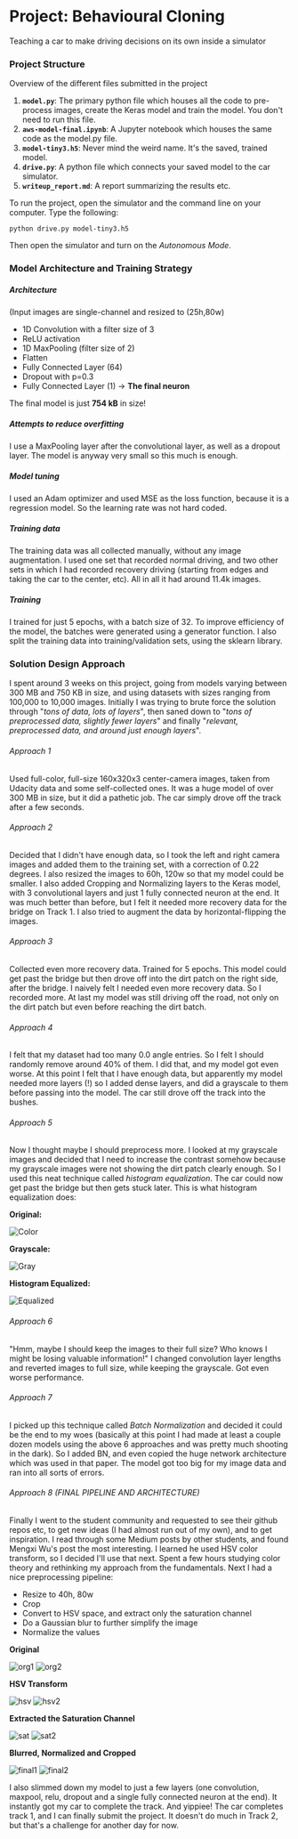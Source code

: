 # Project: Behavioural Cloning
Teaching a car to make driving decisions on its own inside a simulator

### Project Structure
Overview of the different files submitted in the project

1. **`model.py`**: The primary python file which houses all the code to pre-process images, create the Keras model and train the model. You don't need to run this file.
2. **`aws-model-final.ipynb`**: A Jupyter notebook which houses the same code as the model.py file.
3. **`model-tiny3.h5`**: Never mind the weird name. It's the saved, trained model.
4. **`drive.py`**: A python file which connects your saved model to the car simulator.
5. **`writeup_report.md`**: A report summarizing the results etc.

To run the project, open the simulator and the command line on your computer. Type the following:
```
python drive.py model-tiny3.h5
```
Then open the simulator and turn on the *Autonomous Mode*.

### Model Architecture and Training Strategy
##### Architecture
(Input images are single-channel and resized to (25h,80w)
- 1D Convolution with a filter size of 3
- ReLU activation
- 1D MaxPooling (filter size of 2)
- Flatten
- Fully Connected Layer (64)
- Dropout with p=0.3
- Fully Connected Layer (1) -> **The final neuron**

The final model is just **754 kB** in size!

##### Attempts to reduce overfitting
I use a MaxPooling layer after the convolutional layer, as well as a dropout layer. The model is anyway very small so this much is enough.

##### Model tuning
I used an Adam optimizer and used MSE as the loss function, because it is a regression model. So the learning rate was not hard coded.

##### Training data
The training data was all collected manually, without any image augmentation. I used one set that recorded normal driving, and two other sets in which I had recorded recovery driving (starting from edges and taking the car to the center, etc). All in all it had around 11.4k images.

##### Training
I trained for just 5 epochs, with a batch size of 32. To improve efficiency of the model, the batches were generated using a generator function. I also split the training data into training/validation sets, using the sklearn library.

### Solution Design Approach
I spent around 3 weeks on this project, going from models varying between 300 MB and 750 KB in size, and using datasets with sizes ranging from 100,000 to 10,000 images. Initially I was trying to brute force the solution through "*tons of data, lots of layers*", then saned down to "*tons of preprocessed data, slightly fewer layers*" and finally "*relevant, preprocessed data, and around just enough layers*".
###### Approach 1
Used full-color, full-size 160x320x3 center-camera images, taken from Udacity data and some self-collected ones. It was a huge model of over 300 MB in size, but it did a pathetic job. The car simply drove off the track after a few seconds.

###### Approach 2
Decided that I didn't have enough data, so I took the left and right camera images and added them to the training set, with a correction of 0.22 degrees. I also resized the images to 60h, 120w so that my model could be smaller. I also added Cropping and Normalizing layers to the Keras model, with 3 convolutional layers and just 1 fully connected neuron at the end. It was much better than before, but I felt it needed more recovery data for the bridge on Track 1. I also tried to augment the data by horizontal-flipping the images.

###### Approach 3
Collected even more recovery data. Trained for 5 epochs. This model could get past the bridge but then drove off into the dirt patch on the right side, after the bridge. I naively felt I needed even more recovery data. So I recorded more. At last my model was still driving off the road, not only on the dirt patch but even before reaching the dirt batch.

###### Approach 4
I felt that my dataset had too many 0.0 angle entries. So I felt I should randomly remove around 40% of them. I did that, and my model got even worse. At this point I felt that I have enough data, but apparently my model needed more layers (!) so I added dense layers, and did a grayscale to them before passing into the model. The car still drove off the track into the bushes.

###### Approach 5
Now I thought maybe I should preprocess more. I looked at my grayscale images and decided that I need to increase the contrast somehow because my grayscale images were not showing the dirt patch clearly enough. So I used this neat technique called *histogram equalization*. The car could now get past the bridge but then gets stuck later.
This is what histogram equalization does:

**Original:**

![Color](imgs/dirt-rgb.jpg) 

**Grayscale:**

![Gray](imgs/dirt-gray.png) 

**Histogram Equalized:**

![Equalized](imgs/dirt-eq.png)

###### Approach 6
"Hmm, maybe I should keep the images to their full size? Who knows I might be losing valuable information!" I changed convolution layer lengths and reverted images to full size, while keeping the grayscale. Got even worse performance.

###### Approach 7
I picked up this technique called *Batch Normalization* and decided it could be the end to my woes (basically at this point I had made at least a couple dozen models using the above 6 approaches and was pretty much shooting in the dark). So I added BN, and even copied the huge network architecture which was used in that paper. The model got too big for my image data and ran into all sorts of errors.

###### Approach 8 (FINAL PIPELINE AND ARCHITECTURE)
Finally I went to the student community and requested to see their github repos etc, to get new ideas (I had almost run out of my own), and to get inspiration. I read through some Medium posts by other students, and found Mengxi Wu's post the most interesting. I learned he used HSV color transform, so I decided I'll use that next. Spent a few hours studying color theory and rethinking my approach from the fundamentals. Next I had a nice preprocessing pipeline:
* Resize to 40h, 80w
* Crop
* Convert to HSV space, and extract only the saturation channel
* Do a Gaussian blur to further simplify the image
* Normalize the values

**Original**

![org1](imgs/bridge-rgb.jpg)     ![org2](imgs/dirt-rgb.jpg) 

**HSV Transform**

![hsv](imgs/bridge-hsv.png)     ![hsv2](imgs/dirt-hsv.png) 

**Extracted the Saturation Channel**

![sat](imgs/bridge-sat.png)     ![sat2](imgs/dirt-sat.png) 

**Blurred, Normalized and Cropped**

![final1](imgs/bridge-final.png)     ![final2](imgs/dirt-final.png) 


I also slimmed down my model to just a few layers (one convolution, maxpool, relu, dropout and a single fully connected neuron at the end). It instantly got my car to complete the track.
And yippiee! The car completes track 1, and I can finally submit the project. It doesn't do much in Track 2, but that's a challenge for another day for now.
